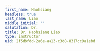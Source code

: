 ```yaml
---
first_name: Haohsiang
headless: true
last_name: Liao
middle_initial: ''
salutation: Dr.
title: Dr. Haohsiang Liao
type: instructor
uid: 2f5dbfdd-2a6e-aa13-c3d8-8317cc9a1ebd
---
```

